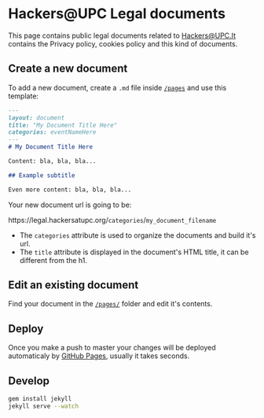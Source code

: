 # Hackers@UPC Legal documents

This page contains public legal documents related to Hackers@UPC.It contains the Privacy policy, cookies policy and this kind of documents.

## Create a new document

To add a new document, create a `.md` file inside [`/pages`](/pages) and use this template:
```md
---
layout: document
title: "My Document Title Here"
categories: eventNameHere
---
# My Document Title Here

Content: bla, bla, bla...

## Example subtitle

Even more content: bla, bla, bla...

```
Your new document url is going to be:

https://<span></span>legal.hackersatupc.org/`categories`/`my_document_filename`

- The `categories` attribute is used to organize the documents and build it's url.
- The `title` attribute is displayed in the document's HTML title, it can be different from the h1.

## Edit an existing document

Find your document in the [`/pages/`](/pages) folder and edit it's contents. 

## Deploy

Once you make a push to master your changes will be deployed automaticaly by [GitHub Pages](https://pages.github.com/), usually it takes seconds.

## Develop

```bash
gem install jekyll
jekyll serve --watch
```
